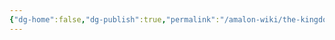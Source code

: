```yaml
---
{"dg-home":false,"dg-publish":true,"permalink":"/amalon-wiki/the-kingdoms/r-oth-vilgmeri/6-politics/","dgPassFrontmatter":true,"noteIcon":""}
---
```


